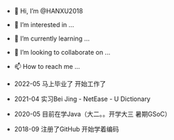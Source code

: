 - 👋 Hi, I’m @HANXU2018
- 👀 I’m interested in ...
- 🌱 I’m currently learning ...
- 💞️ I’m looking to collaborate on ...
- 📫 How to reach me ...

- 2022-05 马上毕业了 开始工作了
- 2021-04 实习Bei Jing - NetEase - U Dictionary
- 2020-05 目前在学Java（大二。。开学大三 暑期GSoC）
- 2018-09 注册了GitHub 开始学着编码
<!---
HANXU2018/HANXU2018 is a ✨ special ✨ repository because its `README.md` (this file) appears on your GitHub profile.
You can click the Preview link to take a look at your changes.
--->
